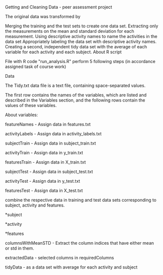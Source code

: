 Getting and Cleaning Data - peer assessment project

The original data was transformed by

Merging the training and the test sets to create one data set.
Extracting only the measurements on the mean and standard deviation for each measurement.
Using descriptive activity names to name the activities in the data set
Appropriately labeling the data set with descriptive activity names.
Creating a second, independent tidy data set with the average of each variable for each activity and each subject.
About R script

File with R code "run_analysis.R" perform 5 following steps (in accordance assigned task of course work)

Data

The Tidy.txt data file is a text file, containing space-separated values.

The first row contains the names of the variables, which are listed and described in the Variables section, and the following rows contain the values of these variables.

About variables:

featureNames - Assign data in features.txt

activityLabels - Assign data in activity_labels.txt

subjectTrain - Assign data in subject_train.txt

activityTrain - Assign data in y_train.txt

featuresTrain - Assign data in X_train.txt

subjectTest - Assign data in subject_test.txt

activityTest - Assign data in y_test.txt

featuresTest - Assign data in X_test.txt

combine the respective data in training and test data sets corresponding to subject, activity and features.

*subject

*activity

*features

columnsWithMeanSTD - Extract the column indices that have either mean or std in them.

extractedData - selected columns in requiredColumns

tidyData - as a data set with average for each activity and subject
